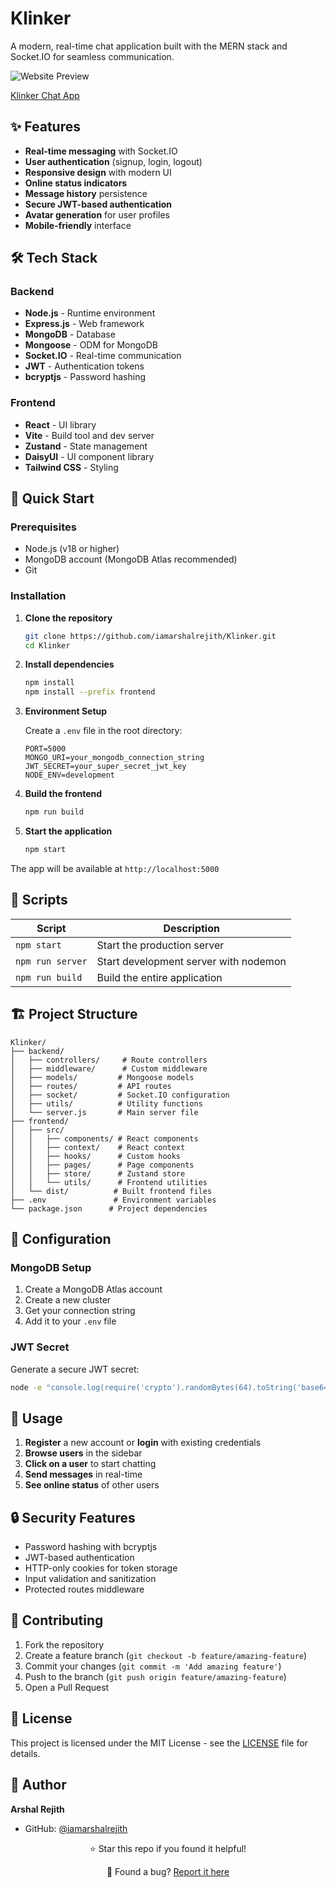 # Klinker 

A modern, real-time chat application built with the MERN stack and Socket.IO for seamless communication.

![Website Preview](./public/fav-icon.png)

[Klinker Chat App](https://klinker.onrender.com)

## ✨ Features

- **Real-time messaging** with Socket.IO
- **User authentication** (signup, login, logout)
- **Responsive design** with modern UI
- **Online status indicators**
- **Message history** persistence
- **Secure JWT-based authentication**
- **Avatar generation** for user profiles
- **Mobile-friendly** interface

## 🛠️ Tech Stack

### Backend
- **Node.js** - Runtime environment
- **Express.js** - Web framework
- **MongoDB** - Database
- **Mongoose** - ODM for MongoDB
- **Socket.IO** - Real-time communication
- **JWT** - Authentication tokens
- **bcryptjs** - Password hashing

### Frontend
- **React** - UI library
- **Vite** - Build tool and dev server
- **Zustand** - State management
- **DaisyUI** - UI component library
- **Tailwind CSS** - Styling

## 🚀 Quick Start

### Prerequisites
- Node.js (v18 or higher)
- MongoDB account (MongoDB Atlas recommended)
- Git

### Installation

1. **Clone the repository**
   ```bash
   git clone https://github.com/iamarshalrejith/Klinker.git
   cd Klinker
   ```

2. **Install dependencies**
   ```bash
   npm install
   npm install --prefix frontend
   ```

3. **Environment Setup**
   
   Create a `.env` file in the root directory:
   ```env
   PORT=5000
   MONGO_URI=your_mongodb_connection_string
   JWT_SECRET=your_super_secret_jwt_key
   NODE_ENV=development
   ```

4. **Build the frontend**
   ```bash
   npm run build
   ```

5. **Start the application**
   ```bash
   npm start
   ```

The app will be available at `http://localhost:5000`

## 📝 Scripts

| Script | Description |
|--------|-------------|
| `npm start` | Start the production server |
| `npm run server` | Start development server with nodemon |
| `npm run build` | Build the entire application |

## 🏗️ Project Structure

```
Klinker/
├── backend/
│   ├── controllers/     # Route controllers
│   ├── middleware/      # Custom middleware
│   ├── models/         # Mongoose models
│   ├── routes/         # API routes
│   ├── socket/         # Socket.IO configuration
│   ├── utils/          # Utility functions
│   └── server.js       # Main server file
├── frontend/
│   ├── src/
│   │   ├── components/ # React components
│   │   ├── context/    # React context
│   │   ├── hooks/      # Custom hooks
│   │   ├── pages/      # Page components
│   │   ├── store/      # Zustand store
│   │   └── utils/      # Frontend utilities
│   └── dist/          # Built frontend files
├── .env               # Environment variables
└── package.json      # Project dependencies
```

## 🔧 Configuration

### MongoDB Setup
1. Create a MongoDB Atlas account
2. Create a new cluster
3. Get your connection string
4. Add it to your `.env` file

### JWT Secret
Generate a secure JWT secret:
```bash
node -e "console.log(require('crypto').randomBytes(64).toString('base64'))"
```

## 📱 Usage

1. **Register** a new account or **login** with existing credentials
2. **Browse users** in the sidebar
3. **Click on a user** to start chatting
4. **Send messages** in real-time
5. **See online status** of other users

## 🔒 Security Features

- Password hashing with bcryptjs
- JWT-based authentication
- HTTP-only cookies for token storage
- Input validation and sanitization
- Protected routes middleware

## 🤝 Contributing

1. Fork the repository
2. Create a feature branch (`git checkout -b feature/amazing-feature`)
3. Commit your changes (`git commit -m 'Add amazing feature'`)
4. Push to the branch (`git push origin feature/amazing-feature`)
5. Open a Pull Request

## 📄 License

This project is licensed under the MIT License - see the [LICENSE](LICENSE) file for details.

## 👤 Author

**Arshal Rejith**
- GitHub: [@iamarshalrejith](https://github.com/iamarshalrejith)


<div align="center">
  <p>⭐ Star this repo if you found it helpful!</p>
  <p>🐛 Found a bug? <a href="https://github.com/iamarshalrejith/Klinker/issues">Report it here</a></p>
</div>
